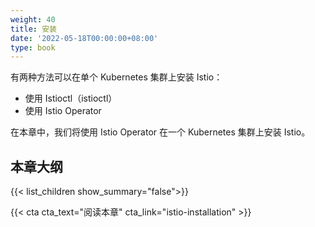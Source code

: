 ```yaml
---
weight: 40
title: 安装
date: '2022-05-18T00:00:00+08:00'
type: book
---
```


有两种方法可以在单个 Kubernetes 集群上安装 Istio：
- 使用 Istioctl（istioctl）
- 使用 Istio Operator

在本章中，我们将使用 Istio Operator 在一个 Kubernetes 集群上安装 Istio。

## 本章大纲

{{< list_children show_summary="false">}}

{{< cta cta_text="阅读本章" cta_link="istio-installation" >}}
